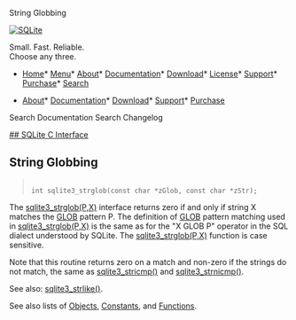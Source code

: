 




String Globbing




[![SQLite](../images/sqlite370_banner.gif)](../index.html)


Small. Fast. Reliable.  
Choose any three.


* [Home](../index.html)* [Menu](javascript:void(0))* [About](../about.html)* [Documentation](../docs.html)* [Download](../download.html)* [License](../copyright.html)* [Support](../support.html)* [Purchase](../prosupport.html)* [Search](javascript:void(0))




* [About](../about.html)* [Documentation](../docs.html)* [Download](../download.html)* [Support](../support.html)* [Purchase](../prosupport.html)






Search Documentation
Search Changelog









[## SQLite C Interface](../c3ref/intro.html)
## String Globbing




> ```
> 
> int sqlite3_strglob(const char *zGlob, const char *zStr);
> 
> ```


The [sqlite3\_strglob(P,X)](../c3ref/strglob.html) interface returns zero if and only if
string X matches the [GLOB](../lang_expr.html#glob) pattern P.
The definition of [GLOB](../lang_expr.html#glob) pattern matching used in
[sqlite3\_strglob(P,X)](../c3ref/strglob.html) is the same as for the "X GLOB P" operator in the
SQL dialect understood by SQLite. The [sqlite3\_strglob(P,X)](../c3ref/strglob.html) function
is case sensitive.


Note that this routine returns zero on a match and non\-zero if the strings
do not match, the same as [sqlite3\_stricmp()](../c3ref/stricmp.html) and [sqlite3\_strnicmp()](../c3ref/stricmp.html).


See also: [sqlite3\_strlike()](../c3ref/strlike.html).


See also lists of
 [Objects](../c3ref/objlist.html),
 [Constants](../c3ref/constlist.html), and
 [Functions](../c3ref/funclist.html).



